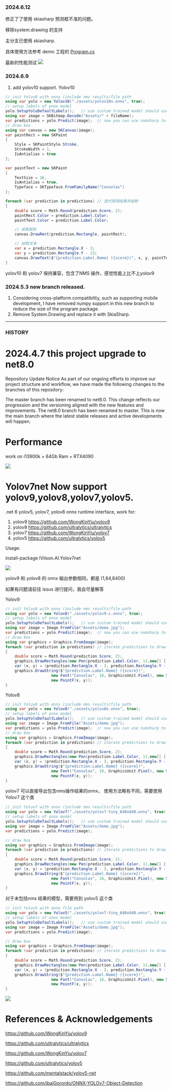 ### 2024.6.12

修正了了使用 skiasharp 预测框不准的问题。

移除system.drawing 的支持

主分支已使用 skiasharp.

具体使用方法参考 demo 工程的 [Program.cs](https://github.com/ivilson/Yolov7net/blob/master/Yolov7net.Demo/Program.cs)

最新的性能测试
![](https://github.com/iwaitu/Yolov7net/raw/master/performance.png)

### 2024.6.9
1. add yolov10 support.
Yolov10
```csharp
// init Yolov8 with onnx (include nms results)file path
using var yolo = new Yolov10("./assets/yolov10n.onnx", true);
// setup labels of onnx model 
yolo.SetupYoloDefaultLabels();   // use custom trained model should use your labels like: yolo.SetupLabels(string[] labels)
using var image = SKBitmap.Decode("Assets/" + fileName);
var predictions = yolo.Predict(image);  // now you can use numsharp to parse output data like this : var ret = yolo.Predict(image,useNumpy:true);
// draw box
using var canvas = new SKCanvas(image);
var paintRect = new SKPaint
{
    Style = SKPaintStyle.Stroke,
    StrokeWidth = 1,
    IsAntialias = true
};

var paintText = new SKPaint
{
    TextSize = 16,
    IsAntialias = true,
    Typeface = SKTypeface.FromFamilyName("Consolas")
};

foreach (var prediction in predictions) // 迭代预测结果并绘制
{
    double score = Math.Round(prediction.Score, 2);
    paintRect.Color = prediction.Label.Color;
    paintText.Color = prediction.Label.Color;

    // 绘制矩形
    canvas.DrawRect(prediction.Rectangle, paintRect);

    // 绘制文本
    var x = prediction.Rectangle.X - 3;
    var y = prediction.Rectangle.Y - 23;
    canvas.DrawText($"{prediction.Label.Name} ({score})", x, y, paintText);
}
```
yolov10 和 yolov7 保持兼容，包含了NMS 操作，感觉性能上比不上yolov9


### 2024.5.3 new branch released.

1. Considering cross-platform compatibility, such as supporting mobile development, I have removed numpy support in this new branch to reduce the size of the program package.
2. Remove System.Drawing and replace it with SkiaSharp.



------------------------------------------------------------
### HISTORY
# 2024.4.7 this project upgrade to net8.0

Repository Update Notice
As part of our ongoing efforts to improve our project structure and workflow, we have made the following changes to the branches of this repository:

The master branch has been renamed to net6.0. This change reflects our progression and the versioning aligned with the new features and improvements.
The net8.0 branch has been renamed to master. This is now the main branch where the latest stable releases and active developments will happen.


# Performance 

work on i13900k + 64Gb Ram + RTX4090

![](https://github.com/iwaitu/Yolov7net/raw/master/performance.png)



# Yolov7net Now support yolov9,yolov8,yolov7,yolov5.

.net 6 yolov5, yolov7, yolov8 onnx runtime interface, work for:
1. yolov9 https://github.com/WongKinYiu/yolov9
2. yolov8 https://github.com/ultralytics/ultralytics
3. yolov7 https://github.com/WongKinYiu/yolov7
4. yolov5 https://github.com/ultralytics/yolov5


Usage:

install-package IVilson.AI.Yolov7net

![](https://github.com/ivilson/Yolov7net/raw/master/test/Yolov7net.test/Assets/demo.jpg)

yolov9 和 yolov8 的 onnx 输出参数相同，都是 (1,84,8400)

如果有问题请前往 issus 进行提问，我会尽量解答

Yolov9
```csharp
// init Yolov8 with onnx (include nms results)file path
using var yolo = new Yolov8("./assets/yolov9-c.onnx", true);
// setup labels of onnx model 
yolo.SetupYoloDefaultLabels();   // use custom trained model should use your labels like: yolo.SetupLabels(string[] labels)
using var image = Image.FromFile("Assets/demo.jpg");
var predictions = yolo.Predict(image);  // now you can use numsharp to parse output data like this : var ret = yolo.Predict(image,useNumpy:true);
// draw box
using var graphics = Graphics.FromImage(image);
foreach (var prediction in predictions) // iterate predictions to draw results
{
    double score = Math.Round(prediction.Score, 2);
    graphics.DrawRectangles(new Pen(prediction.Label.Color, 1),new[] { prediction.Rectangle });
    var (x, y) = (prediction.Rectangle.X - 3, prediction.Rectangle.Y - 23);
    graphics.DrawString($"{prediction.Label.Name} ({score})",
                    new Font("Consolas", 16, GraphicsUnit.Pixel), new SolidBrush(prediction.Label.Color),
                    new PointF(x, y));
}
```

Yolov8
```csharp
// init Yolov8 with onnx (include nms results)file path
using var yolo = new Yolov8("./assets/yolov8n.onnx", true);
// setup labels of onnx model 
yolo.SetupYoloDefaultLabels();   // use custom trained model should use your labels like: yolo.SetupLabels(string[] labels)
using var image = Image.FromFile("Assets/demo.jpg");
var predictions = yolo.Predict(image);  // now you can use numsharp to parse output data like this : var ret = yolo.Predict(image,useNumpy:true);
// draw box
using var graphics = Graphics.FromImage(image);
foreach (var prediction in predictions) // iterate predictions to draw results
{
    double score = Math.Round(prediction.Score, 2);
    graphics.DrawRectangles(new Pen(prediction.Label.Color, 1),new[] { prediction.Rectangle });
    var (x, y) = (prediction.Rectangle.X - 3, prediction.Rectangle.Y - 23);
    graphics.DrawString($"{prediction.Label.Name} ({score})",
                    new Font("Consolas", 16, GraphicsUnit.Pixel), new SolidBrush(prediction.Label.Color),
                    new PointF(x, y));
}
```
yolov7 可以直接导出包含nms操作结果的onnx， 使用方法略有不同，需要使用 Yolov7 这个类

```csharp
// init Yolov7 with onnx (include nms results)file path
using var yolo = new Yolov7("./assets/yolov7-tiny_640x640.onnx", true);
// setup labels of onnx model 
yolo.SetupYoloDefaultLabels();   // use custom trained model should use your labels like: yolo.SetupLabels(string[] labels)
using var image = Image.FromFile("Assets/demo.jpg");
var predictions = yolo.Predict(image);

// draw box
using var graphics = Graphics.FromImage(image);
foreach (var prediction in predictions) // iterate predictions to draw results
{
    double score = Math.Round(prediction.Score, 2);
    graphics.DrawRectangles(new Pen(prediction.Label.Color, 1),new[] { prediction.Rectangle });
    var (x, y) = (prediction.Rectangle.X - 3, prediction.Rectangle.Y - 23);
    graphics.DrawString($"{prediction.Label.Name} ({score})",
                    new Font("Consolas", 16, GraphicsUnit.Pixel), new SolidBrush(prediction.Label.Color),
                    new PointF(x, y));
}
```

对于未包括nms 结果的模型，需要用到 yolov5 这个类
```csharp
// init Yolov5 with onnx file path
using var yolo = new Yolov5("./assets/yolov7-tiny_640x640.onnx", true);
// setup labels of onnx model 
yolo.SetupYoloDefaultLabels();   // use custom trained model should use your labels like: yolo.SetupLabels(string[] labels)
using var image = Image.FromFile("Assets/demo.jpg");
var predictions = yolo.Predict(image);

// draw box
using var graphics = Graphics.FromImage(image);
foreach (var prediction in predictions) // iterate predictions to draw results
{
    double score = Math.Round(prediction.Score, 2);
    graphics.DrawRectangles(new Pen(prediction.Label.Color, 1),new[] { prediction.Rectangle });
    var (x, y) = (prediction.Rectangle.X - 3, prediction.Rectangle.Y - 23);
    graphics.DrawString($"{prediction.Label.Name} ({score})",
                    new Font("Consolas", 16, GraphicsUnit.Pixel), new SolidBrush(prediction.Label.Color),
                    new PointF(x, y));
}


```
![](https://github.com/iwaitu/Yolov7net/raw/master/result.jpg)
# References & Acknowledgements

https://github.com/WongKinYiu/yolov9

https://github.com/ultralytics/ultralytics

https://github.com/WongKinYiu/yolov7

https://github.com/ultralytics/yolov5

https://github.com/mentalstack/yolov5-net

https://github.com/ibaiGorordo/ONNX-YOLOv7-Object-Detection

